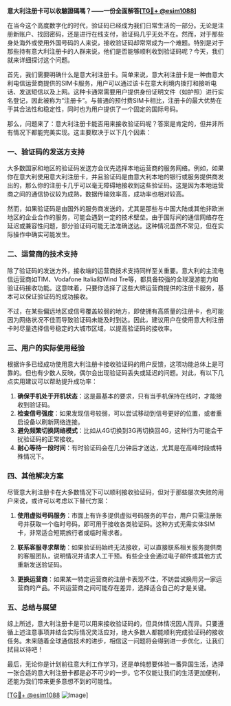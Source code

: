 **意大利注册卡可以收驗證碼嗎？——一份全面解答[[TG💪+ @esim1088](https://t.me/s/esim1088)]**

在当今这个高度数字化的时代，验证码已经成为我们日常生活的一部分。无论是注册新账户、找回密码，还是进行在线支付，验证码几乎无处不在。然而，对于那些身处海外或使用外国号码的人来说，接收验证码却常常成为一个难题。特别是对于那些持有意大利注册卡的人群来说，他们是否能够顺利收到验证码呢？今天，我们就来详细探讨这个问题。

首先，我们需要明确什么是意大利注册卡。简单来说，意大利注册卡是一种由意大利电信运营商提供的SIM卡服务，用户可以通过该卡在意大利境内拨打和接听电话、发送短信以及上网。这种卡通常需要用户提供身份证明文件（如护照）进行实名登记，因此被称为“注册卡”。与普通的预付费SIM卡相比，注册卡的最大优势在于其合法性和稳定性，同时也为用户提供了一个固定的国际号码。

那么，问题来了：意大利注册卡能否用来接收验证码呢？答案是肯定的，但并非所有情况下都能完美实现。这主要取决于以下几个因素：

### **一、验证码的发送方支持**
大多数国家和地区的验证码发送方会优先选择本地运营商的服务网络。例如，如果你在意大利使用意大利注册卡，并且验证码是由意大利本地的银行或服务提供商发出的，那么你的注册卡几乎可以毫无障碍地接收到这些验证码。这是因为本地运营商之间的通信协议较为成熟，数据传输效率高，成功率也相对较高。

然而，如果验证码是由国外的服务商发送的，尤其是那些与中国大陆或其他非欧洲地区的企业合作的服务，可能会遇到一定的技术壁垒。由于国际间的通信网络存在延迟或兼容性问题，部分验证码可能无法准确送达。这种情况虽然不常见，但在实际操作中确实可能发生。

### **二、运营商的技术支持**
除了验证码的发送方外，接收端的运营商技术支持同样至关重要。意大利的主流电信运营商如TIM、Vodafone Italia和Wind Tre等，都具备较强的全球漫游能力和验证码接收功能。这意味着，只要你选择了这些大牌运营商提供的注册卡服务，基本可以保证验证码的成功接收。

不过，在某些偏远地区或信号覆盖较弱的地方，即使拥有高质量的注册卡，也可能因为网络状况不佳而导致验证码未能及时到达。因此，建议用户在使用意大利注册卡时尽量选择信号稳定的大城市区域，以提高验证码的接收率。

### **三、用户的实际使用经验**
根据许多已经成功使用意大利注册卡接收验证码的用户反馈，这项功能总体上是可靠的。但也有少数人反映，偶尔会出现验证码丢失或延迟的问题。对此，有以下几点实用建议可以帮助提升成功率：

1. **确保手机处于开机状态**：这是最基本的要求，只有当手机保持在线时，才能接收到验证码。
2. **检查信号强度**：如果发现信号较弱，可以尝试移动到信号更好的位置，或者重启设备以刷新网络连接。
3. **避免频繁切换网络模式**：比如从4G切换到3G再切换回4G，这种行为可能会干扰验证码的正常接收。
4. **耐心等待一段时间**：有时验证码会在几分钟后才送达，尤其是在高峰时段或特殊情况下。

### **四、其他解决方案**
尽管意大利注册卡在大多数情况下可以顺利接收验证码，但对于那些屡次失败的用户来说，或许可以考虑以下替代方案：

1. **使用虚拟号码服务**：市面上有许多提供虚拟号码服务的平台，用户只需注册账号并获取一个临时号码，即可用于接收各类验证码。这种方式无需实体SIM卡，非常适合短期旅行者或临时需求者。
   
2. **联系客服寻求帮助**：如果验证码始终无法接收，可以直接联系相关服务提供商的客服团队，说明情况并请求人工干预。有些企业会通过电子邮件或其他方式重新发送验证码。

3. **更换运营商**：如果某一特定运营商的注册卡表现不佳，不妨尝试换用另一家运营商的产品。不同运营商之间可能存在差异，选择适合自己的才是关键。

### **五、总结与展望**
综上所述，意大利注册卡是可以用来接收验证码的，但具体情况因人而异。只要遵循上述注意事项并结合实际情况灵活应对，绝大多数人都能顺利完成验证码的接收任务。未来随着全球通信技术的进步，相信这一问题将会得到进一步优化，让我们拭目以待吧！

最后，无论你是计划前往意大利工作学习，还是单纯想要体验一番异国生活，选择一张合适的意大利注册卡都是必不可少的一步。它不仅能让我们的生活更加便利，还能为我们带来更多意想不到的可能性。

[[TG💪+ @esim1088](https://t.me/s/esim1088) ![Image](https://i.postimg.cc/4NQfJmqS/Snipaste-2025-05-13-00-14-12.png)]
